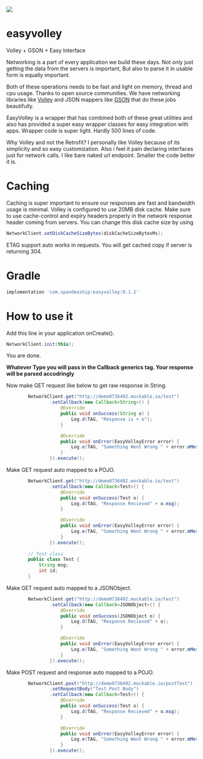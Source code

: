 <img src=https://raw.githubusercontent.com/rohitnareshsharma/easyvolley/master/assets/readme_header.jpg >

# easyvolley
Volley + GSON + Easy Interface

Networking is a part of every application we build these days. Not only just getting the data 
from the servers is important, But also to parse it in usable form is equally important.

Both of these operations needs to be fast and light on memory, thread and cpu usage.
Thanks to open source communities. We have networking libraries like 
<a href="https://github.com/google/volley">Volley</a> and JSON mappers like 
<a href="https://github.com/google/gson">GSON</a> that do these jobs beautifully.

EasyVolley is a wrapper that has combined both of these great utilities and also has provided
a super easy wrapper classes for easy integration with apps. 
Wrapper code is super light. Hardly 500 lines of code. 

Why Volley and not the Retrofit? I personally like Volley because of its simplicity and so easy 
customization. Also i feel it pain declaring interfaces just for network calls. I like bare naked
url endpoint. Smaller the code better it is.

# Caching

Caching is super important to ensure our responses are fast and bandwidth usage is minimal.
Volley is configured to use 20MB disk cache. Make sure to use cache-control and expiry headers
properly in the network response header coming from servers. 
You can change this disk cache size by using 

```java
NetworkClient.setDiskCacheSizeBytes(diskCacheSizeBytesMs);
```

ETAG support auto works in requests. You will get cached copy if server is returning 304. 


# Gradle
```groovy
implementation 'com.spandexship:easyvolley:0.1.1'
```

# How to use it

Add this line in your application onCreate().
```java
NetworkClient.init(this);
```

You are done. 

<b>Whatever Type you will pass in the Callback generics tag. 
   Your response will be parsed accodringly</b>

Now make GET request like below to get raw response in String.
```java
        NetworkClient.get("http://demo0736492.mockable.io/test")
                .setCallback(new Callback<String>() {
                    @Override
                    public void onSuccess(String o) {
                        Log.d(TAG, "Response is + o");
                    }

                    @Override
                    public void onError(EasyVolleyError error) {
                        Log.e(TAG, "Something Went Wrong " + error.mMessage);
                    }
                }).execute();
```

Make GET request auto mapped to a POJO.
```java
        NetworkClient.get("http://demo0736492.mockable.io/test")
                .setCallback(new Callback<Test>() {
                    @Override
                    public void onSuccess(Test o) {
                        Log.d(TAG, "Response Recieved" + o.msg);
                    }

                    @Override
                    public void onError(EasyVolleyError error) {
                        Log.e(TAG, "Something Went Wrong " + error.mMessage);
                    }
                }).execute();
                    
        // Test class 
        public class Test {
            String msg;
            int id;
        }              
```

Make GET request auto mapped to a JSONObject.
```java
        NetworkClient.get("http://demo0736492.mockable.io/test")
                .setCallback(new Callback<JSONObject>() {
                    @Override
                    public void onSuccess(JSONObject o) {
                        Log.d(TAG, "Response Recieved" + o);
                    }

                    @Override
                    public void onError(EasyVolleyError error) {
                        Log.e(TAG, "Something Went Wrong " + error.mMessage);
                    }
                }).execute();
```

Make POST request and response auto mapped to a POJO.
```java
        NetworkClient.post("http://demo0736492.mockable.io/postTest")
                .setRequestBody("Test Post Body")
                .setCallback(new Callback<Test>() {
                    @Override
                    public void onSuccess(Test o) {
                        Log.d(TAG, "Response Recieved" + o.msg);
                    }

                    @Override
                    public void onError(EasyVolleyError error) {
                        Log.e(TAG, "Something Went Wrong " + error.mMessage);
                    }
                }).execute();
```






